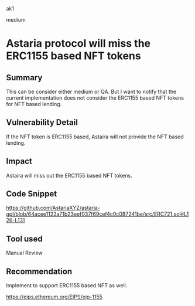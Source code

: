 ak1

medium

# Astaria protocol will miss the ERC1155 based NFT tokens

## Summary

This can be consider either medium or QA. But I want to notify that the current implementation does not consider the ERC1155 based NFT tokens for NFT based lending.

## Vulnerability Detail

If the NFT token is ERC1155 based, Astaira will not provide the NFT based lending.

## Impact

Astaira will miss out the ERC1155 based NFT tokens.

## Code Snippet
https://github.com/AstariaXYZ/astaria-gpl/blob/64acee1122a71b23eef037f69cef4c0c087241be/src/ERC721.sol#L126-L131

## Tool used

Manual Review

## Recommendation
Implement to support ERC1155 based NFT as well.

https://eips.ethereum.org/EIPS/eip-1155
